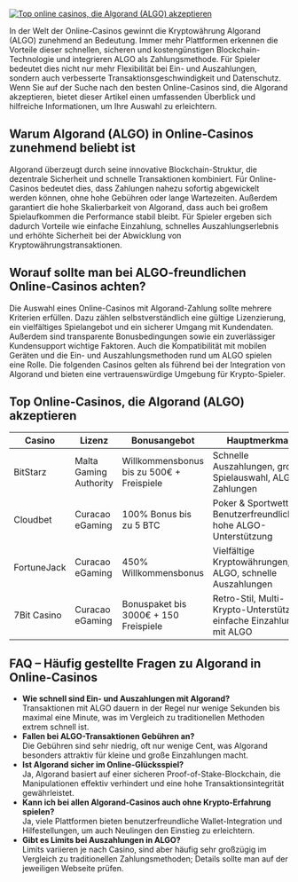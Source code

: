 [![Top online casinos, die Algorand (ALGO) akzeptieren](https://123-caf.pages.dev/gitsignup.png)](https://vrmoo.ru/Bt82HjjY)

<p>In der Welt der Online-Casinos gewinnt die Kryptowährung Algorand (ALGO) zunehmend an Bedeutung. Immer mehr Plattformen erkennen die Vorteile dieser schnellen, sicheren und kostengünstigen Blockchain-Technologie und integrieren ALGO als Zahlungsmethode. Für Spieler bedeutet dies nicht nur mehr Flexibilität bei Ein- und Auszahlungen, sondern auch verbesserte Transaktionsgeschwindigkeit und Datenschutz. Wenn Sie auf der Suche nach den besten Online-Casinos sind, die Algorand akzeptieren, bietet dieser Artikel einen umfassenden Überblick und hilfreiche Informationen, um Ihre Auswahl zu erleichtern.</p>  <h2>Warum Algorand (ALGO) in Online-Casinos zunehmend beliebt ist</h2> <p>Algorand überzeugt durch seine innovative Blockchain-Struktur, die dezentrale Sicherheit und schnelle Transaktionen kombiniert. Für Online-Casinos bedeutet dies, dass Zahlungen nahezu sofortig abgewickelt werden können, ohne hohe Gebühren oder lange Wartezeiten. Außerdem garantiert die hohe Skalierbarkeit von Algorand, dass auch bei großem Spielaufkommen die Performance stabil bleibt. Für Spieler ergeben sich dadurch Vorteile wie einfache Einzahlung, schnelles Auszahlungserlebnis und erhöhte Sicherheit bei der Abwicklung von Kryptowährungstransaktionen.</p>  <h2>Worauf sollte man bei ALGO-freundlichen Online-Casinos achten?</h2> <p>Die Auswahl eines Online-Casinos mit Algorand-Zahlung sollte mehrere Kriterien erfüllen. Dazu zählen selbstverständlich eine gültige Lizenzierung, ein vielfältiges Spielangebot und ein sicherer Umgang mit Kundendaten. Außerdem sind transparente Bonusbedingungen sowie ein zuverlässiger Kundensupport wichtige Faktoren. Auch die Kompatibilität mit mobilen Geräten und die Ein- und Auszahlungsmethoden rund um ALGO spielen eine Rolle. Die folgenden Casinos gelten als führend bei der Integration von Algorand und bieten eine vertrauenswürdige Umgebung für Krypto-Spieler.</p>  <h2>Top Online-Casinos, die Algorand (ALGO) akzeptieren</h2> <table>   <thead>     <tr>       <th>Casino</th>       <th>Lizenz</th>       <th>Bonusangebot</th>       <th>Hauptmerkmale</th>     </tr>   </thead>   <tbody>     <tr>       <td>BitStarz</td>       <td>Malta Gaming Authority</td>       <td>Willkommensbonus bis zu 500€ + Freispiele</td>       <td>Schnelle Auszahlungen, große Spielauswahl, ALGO-Zahlungen</td>     </tr>     <tr>       <td>Cloudbet</td>       <td>Curacao eGaming</td>       <td>100% Bonus bis zu 5 BTC</td>       <td>Poker & Sportwetten, Benutzerfreundlichkeit, hohe ALGO-Unterstützung</td>     </tr>     <tr>       <td>FortuneJack</td>       <td>Curacao eGaming</td>       <td>450% Willkommensbonus</td>       <td>Vielfältige Kryptowährungen, inkl. ALGO, schnelle Auszahlungen</td>     </tr>     <tr>       <td>7Bit Casino</td>       <td>Curacao eGaming</td>       <td>Bonuspaket bis 3000€ + 150 Freispiele</td>       <td>Retro-Stil, Multi-Krypto-Unterstützung, einfache Einzahlungen mit ALGO</td>     </tr>   </tbody> </table>  <h2>FAQ – Häufig gestellte Fragen zu Algorand in Online-Casinos</h2> <ul>   <li><strong>Wie schnell sind Ein- und Auszahlungen mit Algorand?</strong><br>Transaktionen mit ALGO dauern in der Regel nur wenige Sekunden bis maximal eine Minute, was im Vergleich zu traditionellen Methoden extrem schnell ist.</li>   <li><strong>Fallen bei ALGO-Transaktionen Gebühren an?</strong><br>Die Gebühren sind sehr niedrig, oft nur wenige Cent, was Algorand besonders attraktiv für kleine und große Einzahlungen macht.</li>   <li><strong>Ist Algorand sicher im Online-Glücksspiel?</strong><br>Ja, Algorand basiert auf einer sicheren Proof-of-Stake-Blockchain, die Manipulationen effektiv verhindert und eine hohe Transaktionsintegrität gewährleistet.</li>   <li><strong>Kann ich bei allen Algorand-Casinos auch ohne Krypto-Erfahrung spielen?</strong><br>Ja, viele Plattformen bieten benutzerfreundliche Wallet-Integration und Hilfestellungen, um auch Neulingen den Einstieg zu erleichtern.</li>   <li><strong>Gibt es Limits bei Auszahlungen in ALGO?</strong><br>Limits variieren je nach Casino, sind aber häufig sehr großzügig im Vergleich zu traditionellen Zahlungsmethoden; Details sollte man auf der jeweiligen Webseite prüfen.</li> </ul>
